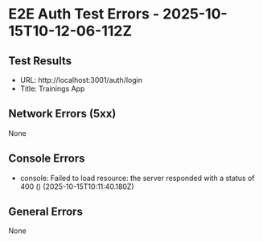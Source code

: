 # E2E Auth Test Errors - 2025-10-15T10-12-06-112Z

## Test Results
- URL: http://localhost:3001/auth/login
- Title: Trainings App

## Network Errors (5xx)
None

## Console Errors
- console: Failed to load resource: the server responded with a status of 400 () (2025-10-15T10:11:40.180Z)

## General Errors
None
